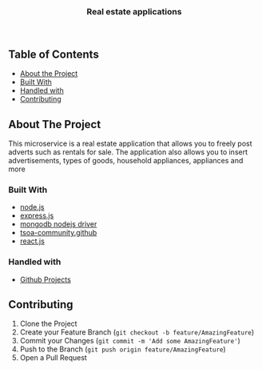 

<!-- PROJECT LOGO -->
<br />
<p align="center">
  <h3 align="center">Real estate applications</h3>
</p>

<br />

<!-- TABLE OF CONTENTS -->
## Table of Contents

* [About the Project](#about-the-project)
* [Built With](#built-with)
* [Handled with](#handled-with)
* [Contributing](#contributing)



<!-- ABOUT THE PROJECT -->
## About The Project

This microservice is a real estate application that allows you to freely post adverts such as rentals for sale. 
The application also allows you to insert advertisements, types of goods, household appliances, appliances and more


### Built With

* [node.js](https://nodejs.org/en/)
* [express.js](https://expressjs.com/)
* [mongodb nodejs driver](https://docs.mongodb.com/drivers/node/)
* [tsoa-community.github](https://tsoa-community.github.io/docs/)
* [react.js](https://reactjs.org/)

### Handled with

* [Github Projects](https://github.com/Bartek-Figat/Real_Estate_App/projects)


<!-- CONTRIBUTING -->
## Contributing

1. Clone the Project
2. Create your Feature Branch (`git checkout -b feature/AmazingFeature`)
3. Commit your Changes (`git commit -m 'Add some AmazingFeature'`)
4. Push to the Branch (`git push origin feature/AmazingFeature`)
5. Open a Pull Request


